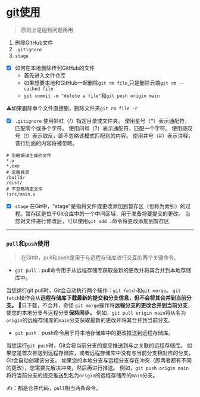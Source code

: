 # [git使用](https://github.com/dululu/notes/issues/30)

> 原则上是碰到问题再用

1. 删除GitHub文件
2. `.gitignore`
3. `stage`

- [x] 如何在本地删除传到GitHub的文件
    - 首先进入文件仓库
    - 如果想要本地和GitHub一起删除`git rm file`,只是删除云端`git rm --cached file`
    - `git commit -m "delete a file"`和`git push origin main`
    
⚠️如果删除单个文件直接删，删除文件夹`git rm file -r`

- [x] `.gitignore`
使用斜杠（/）指定目录或文件夹。
使用星号（*）表示通配符，匹配零个或多个字符。
使用问号（?）表示通配符，匹配一个字符。
使用感叹号（!）表示取反，即不忽略该模式匹配到的内容。
使用井号（#）表示注释，该行后面的内容将被忽略。
```
# 忽略编译生成的文件
*.o
*.exe
# 忽略目录
/build/
/dist/
# 不忽略特定文件
!src/main.c
```

- [x] `stage`
在Git中，"stage"是指将文件或更改添加到暂存区（也称为索引）的过程。暂存区是位于Git仓库中的一个中间区域，用于准备将要提交的更改。
当您对文件进行修改后，可以使用`git add .`命令将更改添加到暂存区.

---

### `pull`和`push`使用
> 在Git中，pull和push是用于与远程存储库进行交互的两个关键命令。
- `git pull`：pull命令用于从远程存储库获取最新的更改并将其合并到本地存储库中。

当您运行git pull时，Git会自动执行两个操作：`git fetch`和`git merge`。
`git fetch`操作会从**远程存储库下载最新的提交和分支信息，但不会将其合并到当前分支。** 🤔只下载，不合并，奇怪
`git merge`操作将**远程分支的更改合并到当前分支**，使您的本地分支与远程分支**保持同步。**
例如，`git pull origin main`将从名为`origin`的远程存储库的`main`分支获取最新的更改并将其合并到当前分支。

- `git push`：push命令用于将本地存储库中的更改推送到远程存储库。

当您运行`git push`时，Git会将当前分支的提交推送到与之关联的远程存储库。
如果您是首次推送到远程存储库，或者远程存储库中没有与当前分支相对应的分支，Git会自动创建该分支。
如果您的本地分支与远程分支存在冲突（即两者都有不同的更改），您需要先解决冲突，然后再进行推送。
例如，`git push origin main`将将当前分支的提交推送到名为`origin`的远程存储库的`main`分支。

✍️：都是合并代码，`pull`相当两条命令。
